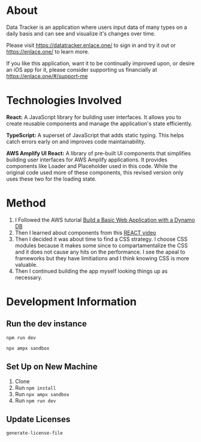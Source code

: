 # About

Data Tracker is an application where users input data of many types on a daily basis and can see and visualize it's changes over time.

Please visit https://datatracker.enlace.one/ to sign in and try it out or https://enlace.one/ to learn more.

If you like this application, want it to be continually improved upon, or desire an iOS app for it, please consider supporting us financially at https://enlace.one/#/support-me

# Technologies Involved

**React:** A JavaScript library for building user interfaces. It allows you to create reusable components and manage the application's state efficiently.

**TypeScript:** A superset of JavaScript that adds static typing. This helps catch errors early on and improves code maintainability.

**AWS Amplify UI React:** A library of pre-built UI components that simplifies building user interfaces for AWS Amplify applications. It provides components like Loader and Placeholder used in this code. While the original code used more of these components, this revised version only uses these two for the loading state.

# Method

1. I Followed the AWS tutorial [Build a Basic Web Application with a Dynamo DB](https://aws.amazon.com/getting-started/hands-on/build-web-app-s3-lambda-api-gateway-dynamodb/module-three/)
2. Then I learned about components from this [REACT video](https://www.youtube.com/watch?v=SqcY0GlETPk&t=4310s)
3. Then I decided it was about time to find a CSS strategy. I choose CSS modules because it makes some since to compartamentalize the CSS and it does not cause any hits on the performance. I see the apeal to frameworks but they have limitiations and I think knowing CSS is more valuable.
4. Then I continued building the app myself looking things up as necessary.

# Development Information

## Run the dev instance

```
npm run dev
```

```
npx ampx sandbox
```

## Set Up on New Machine
1. Clone
2. Run `npm install`
3. Run `npx ampx sandbox`
4. Run `npm run dev`

## Update Licenses

```
generate-license-file
```
